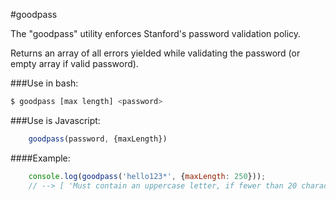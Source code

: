 #goodpass

The "goodpass" utility enforces Stanford's password validation policy.

Returns an array of all errors yielded while validating the password (or empty array if valid password).

###Use in bash:
```bash
$ goodpass [max length] <password>
```

###Use is Javascript:
```javascript
	goodpass(password, {maxLength})
```
####Example:
```javascript
	console.log(goodpass('hello123*', {maxLength: 250}));
	// --> [ 'Must contain an uppercase letter, if fewer than 20 characters.' ]
```
